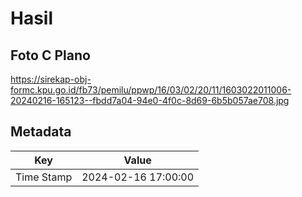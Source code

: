 # Hasil

## Foto C Plano

https://sirekap-obj-formc.kpu.go.id/fb73/pemilu/ppwp/16/03/02/20/11/1603022011006-20240216-165123--fbdd7a04-94e0-4f0c-8d69-6b5b057ae708.jpg


## Metadata

| Key        | Value               |
| ---------- | ------------------- |
| Time Stamp | 2024-02-16 17:00:00 |



